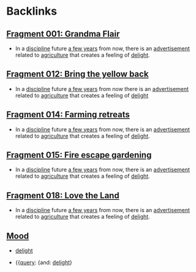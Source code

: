 
# Backlinks
## [Fragment 001: Grandma Flair](<Fragment 001: Grandma Flair.md>)
- In a [discipline](<discipline.md>) future [a few years](<a few years.md>) from now, there is an [advertisement](<advertisement.md>) related to [agriculture](<agriculture.md>) that creates a feeling of [delight](<delight.md>).

## [Fragment 012: Bring the yellow back](<Fragment 012: Bring the yellow back.md>)
- In a [discipline](<discipline.md>) future [a few years](<a few years.md>) from now there is an [advertisement](<advertisement.md>) related to [agriculture](<agriculture.md>) that creates a feeling of [delight](<delight.md>)

## [Fragment 014: Farming retreats](<Fragment 014: Farming retreats.md>)
- In a [discipline](<discipline.md>) future [a few years](<a few years.md>) from now, there is an [advertisement](<advertisement.md>) related to [agriculture](<agriculture.md>) that creates a feeling of [delight](<delight.md>).

## [Fragment 015: Fire escape gardening](<Fragment 015: Fire escape gardening.md>)
- In a [discipline](<discipline.md>) future [a few years](<a few years.md>) from now, there is an [advertisement](<advertisement.md>) related to [agriculture](<agriculture.md>) that creates a feeling of [delight](<delight.md>).

## [Fragment 018: Love the Land](<Fragment 018: Love the Land.md>)
- In a [discipline](<discipline.md>) future [a few years](<a few years.md>) from now, there is an [advertisement](<advertisement.md>) related to [agriculture](<agriculture.md>) that creates a feeling of [delight](<delight.md>).

## [Mood](<Mood.md>)
- [delight](<delight.md>)

- {{[query](<query.md>): {and: [delight](<delight.md>)}

